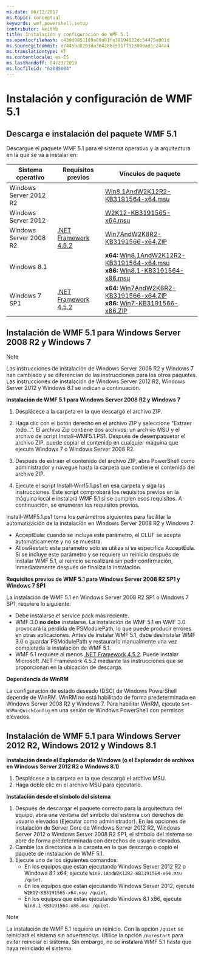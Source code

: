 ```yaml
---
ms.date: 06/12/2017
ms.topic: conceptual
keywords: wmf,powershell,setup
contributor: keithb
title: Instalación y configuración de WMF 5.1
ms.openlocfilehash: c439d0851189a89a81fa38194632dc54475a001d
ms.sourcegitcommit: e7445ba8203da304286c591ff513900ad1c244a4
ms.translationtype: HT
ms.contentlocale: es-ES
ms.lasthandoff: 04/23/2019
ms.locfileid: "62085004"
---
```

# <a name="install-and-configure-wmf-51"></a>Instalación y configuración de WMF 5.1

## <a name="download-and-install-the-wmf-51-package"></a>Descarga e instalación del paquete WMF 5.1

Descargue el paquete WMF 5.1 para el sistema operativo y la arquitectura en la que se va a instalar en:

| Sistema operativo       | Requisitos previos           | Vínculos de paquete                          |
|------------------------|-------------------------|----------------------------------------|
| Windows Server 2012 R2 |                         | [Win8.1AndW2K12R2-KB3191564-x64.msu][] |
| Windows Server 2012    |                         | [W2K12-KB3191565-x64.msu][]            |
| Windows Server 2008 R2 | [.NET Framework 4.5.2][]| [Win7AndW2K8R2-KB3191566-x64.ZIP][]    |
| Windows 8.1            |                         | **x64:** [Win8.1AndW2K12R2-KB3191564-x64.msu][]</br>**x86:** [Win8.1-KB3191564-x86.msu][] |
| Windows 7 SP1          | [.NET Framework 4.5.2][]| **x64:** [Win7AndW2K8R2-KB3191566-x64.ZIP][]</br>**x86:** [Win7-KB3191566-x86.ZIP][] |

[.NET Framework 4.5.2]: https://www.microsoft.com/download/details.aspx?id=42642
[W2K12-KB3191565-x64.msu]: https://go.microsoft.com/fwlink/?linkid=839513
[Win7-KB3191566-x86.ZIP]: https://go.microsoft.com/fwlink/?linkid=839522
[Win7AndW2K8R2-KB3191566-x64.ZIP]: https://go.microsoft.com/fwlink/?linkid=839523
[Win8.1-KB3191564-x86.msu]: https://go.microsoft.com/fwlink/?linkid=839521
[Win8.1AndW2K12R2-KB3191564-x64.msu]: https://go.microsoft.com/fwlink/?linkid=839516

## <a name="install-wmf-51-for-windows-server-2008-r2-and-windows-7"></a>Instalación de WMF 5.1 para Windows Server 2008 R2 y Windows 7

> [!NOTE]
> Las instrucciones de instalación de Windows Server 2008 R2 y Windows 7 han cambiado y se diferencian de las instrucciones para los otros paquetes. Las instrucciones de instalación de Windows Server 2012 R2, Windows Server 2012 y Windows 8.1 se indican a continuación.

**Instalación de WMF 5.1 para Windows Server 2008 R2 y Windows 7**

1. Desplácese a la carpeta en la que descargó el archivo ZIP.

2. Haga clic con el botón derecho en el archivo ZIP y seleccione "Extraer todo...". El archivo Zip contiene dos archivos: un archivo MSU y el archivo de script Install-WMF5.1.PS1.
Después de desempaquetar el archivo ZIP, puede copiar el contenido en cualquier máquina que ejecuta Windows 7 o Windows Server 2008 R2.

3. Después de extraer el contenido del archivo ZIP, abra PowerShell como administrador y navegue hasta la carpeta que contiene el contenido del archivo ZIP.

4. Ejecute el script Install-Wmf5.1.ps1 en esa carpeta y siga las instrucciones. Este script comprobará los requisitos previos en la máquina local e instalará WMF 5.1 si se cumplen esos requisitos. A continuación, se enumeran los requisitos previos.

Install-WMF5.1.ps1 toma los parámetros siguientes para facilitar la automatización de la instalación en Windows Server 2008 R2 y Windows 7:

- AcceptEula: cuando se incluye este parámetro, el CLUF se acepta automáticamente y no se muestra.
- AllowRestart: este parámetro solo se utiliza si se especifica AcceptEula. Si se incluye este parámetro y se requiere un reinicio después de instalar WMF 5.1, el reinicio se realizará sin pedir confirmación, inmediatamente después de finaliza la instalación.

**Requisitos previos de WMF 5.1 para Windows Server 2008 R2 SP1 y Windows 7 SP1**

La instalación de WMF 5.1 en Windows Server 2008 R2 SP1 o Windows 7 SP1, requiere lo siguiente:
- Debe instalarse el service pack más reciente.
- WMF 3.0 **no debe** instalarse. La instalación de WMF 5.1 en WMF 3.0 provocará la pérdida de PSModulePath, lo que puede producir errores en otras aplicaciones. Antes de instalar WMF 5.1, debe desinstalar WMF 3.0 o guardar PSModulePath y restaurarlo manualmente una vez completada la instalación de WMF 5.1.
- WMF 5.1 requiere al menos [.NET Framework 4.5.2](https://www.microsoft.com/en-ca/download/details.aspx?id=42642).
Puede instalar Microsoft .NET Framework 4.5.2 mediante las instrucciones que se proporcionan en la ubicación de descarga.

**Dependencia de WinRM**

La configuración de estado deseado (DSC) de Windows PowerShell depende de WinRM.
WinRM no está habilitado de forma predeterminada en Windows Server 2008 R2 y Windows 7.
Para habilitar WinRM, ejecute `Set-WSManQuickConfig` en una sesión de Windows PowerShell con permisos elevados.

## <a name="install-wmf-51-for-windows-server-2012-r2-windows-server-2012-and-windows-81"></a>Instalación de WMF 5.1 para Windows Server 2012 R2, Windows 2012 y Windows 8.1

**Instalación desde el Explorador de Windows (o el Explorador de archivos en Windows Server 2012 R2 o Windows 8.1)**

1. Desplácese a la carpeta en la que descargó el archivo MSU.
2. Haga doble clic en el archivo MSU para ejecutarlo.

**Instalación desde el símbolo del sistema**

1. Después de descargar el paquete correcto para la arquitectura del equipo, abra una ventana del símbolo del sistema con derechos de usuario elevados (Ejecutar como administrador). En las opciones de instalación de Server Core de Windows Server 2012 R2, Windows Server 2012 o Windows Server 2008 R2 SP1, el símbolo del sistema se abre de forma predeterminada con derechos de usuario elevados.
2. Cambie los directorios a la carpeta en la que descargó o copió el paquete de instalación de WMF 5.1.
3. Ejecute uno de los siguientes comandos:
   - En los equipos que están ejecutando Windows Server 2012 R2 o Windows 8.1 x64, ejecute `Win8.1AndW2K12R2-KB3191564-x64.msu /quiet`.
   - En los equipos que están ejecutando Windows Server 2012, ejecute `W2K12-KB3191565-x64.msu /quiet`.
   - En los equipos que están ejecutando Windows 8.1 x86, ejecute `Win8.1-KB3191564-x86.msu /quiet`.

> [!NOTE]
> La instalación de WMF 5.1 requiere un reinicio. Con la opción `/quiet` se reiniciará el sistema sin advertencias.
> Utilice la opción `/norestart` para evitar reiniciar el sistema. Sin embargo, no se instalará WMF 5.1 hasta que haya reiniciado el sistema.
